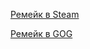 [Ремейк в Steam](https://store.steampowered.com/app/1712350/Riven/)

[Ремейк в GOG](https://www.gog.com/ru/game/riven)